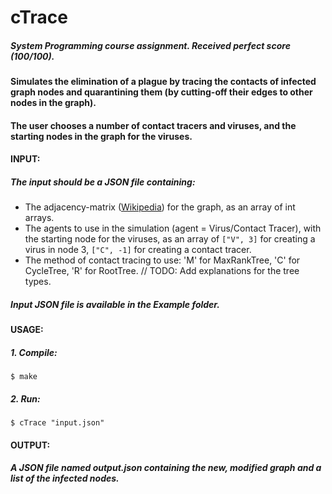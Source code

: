# cTrace
##### System Programming course assignment. Received perfect score (100/100).
#### Simulates the elimination of a plague by tracing the contacts of infected graph nodes and quarantining them (by cutting-off their edges to other nodes in the graph).
#### The user chooses a number of contact tracers and viruses, and the starting nodes in the graph for the viruses.

#### INPUT:
##### The input should be a JSON file containing:
- The adjacency-matrix ([Wikipedia](https://en.wikipedia.org/wiki/Adjacency_matrix)) for the graph, as an array of int arrays.
- The agents to use in the simulation (agent = Virus/Contact Tracer), with the starting node for the viruses, as an array of ```["V", 3]``` for creating a virus in node 3, ```["C", -1]``` for creating a contact tracer.
- The method of contact tracing to use: 'M' for MaxRankTree, 'C' for CycleTree, 'R' for RootTree. // TODO: Add explanations for the tree types.
##### Input JSON file is available in the Example folder.

#### USAGE:
##### 1. Compile:
```
$ make
```
##### 2. Run:
```
$ cTrace "input.json"
```

#### OUTPUT:
##### A JSON file named output.json containing the new, modified graph and a list of the infected nodes.
